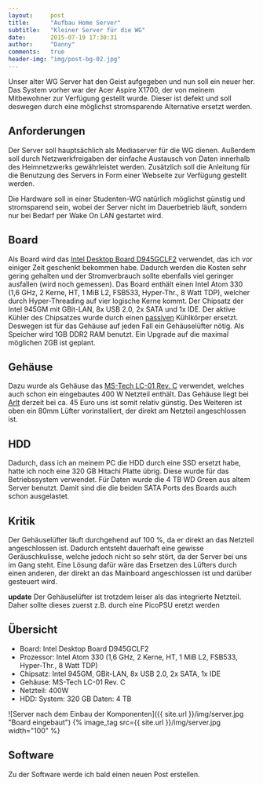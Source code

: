 ```yaml
---
layout: 	post
title:  	"Aufbau Home Server"
subtitle:   "Kleiner Server für die WG"
date:   	2015-07-19 17:30:31
author:     "Danny"
comments:   true
header-img: "img/post-bg-02.jpg"
---
```


Unser alter WG Server hat den Geist aufgegeben und nun soll ein neuer her. Das System vorher war der Acer Aspire X1700, 
der von meinem Mitbewohner zur Verfügung gestellt wurde. Dieser ist defekt und soll deswegen durch eine möglichst
stromsparende Alternative ersetzt werden.

## Anforderungen
Der Server soll hauptsächlich als Mediaserver für die WG dienen. Außerdem soll durch Netzwerkfreigaben der einfache Austausch 
von Daten innerhalb des Heimnetzwerks gewährleistet werden. Zusätzlich soll die Anleitung für die Benutzung des Servers 
in Form einer Webseite zur Verfügung gestellt werden.

Die Hardware soll in einer Studenten-WG natürlich möglichst günstig und stromsparend sein, wobei der Server nicht im 
Dauerbetrieb läuft, sondern nur bei Bedarf per Wake On LAN gestartet wird.


## Board
Als Board wird das [Intel Desktop Board D945GCLF2](http://ark.intel.com/de/products/42491/Intel-Desktop-Board-D945GCLF2) 
verwendet, das ich vor einiger Zeit geschenkt bekommen habe. Dadurch werden die Kosten sehr gering gehalten und der 
Stromverbrauch sollte ebenfalls viel geringer ausfallen (wird noch gemessen). Das Board enthält einen Intel Atom 330 
(1,6 GHz, 2 Kerne, HT, 1 MiB L2, FSB533, Hyper-Thr., 8 Watt TDP), welcher durch Hyper-Threading auf vier logische Kerne 
 kommt. Der Chipsatz der Intel 945GM mit GBit-LAN, 8x USB 2.0, 2x SATA und 1x IDE. Der aktive Kühler des Chipsatzes wurde
 durch einen [passiven](http://www.pollin.de/shop/dt/MDE5OTY1OTk-/Bauelemente_Bauteile/Mechanische_Bauelemente/Kuehlkoerper/Finger_Kuehlkoerper_AAVID_50x50x45_2_Stueck.html)
 Kühlkörper ersetzt. Deswegen ist für das Gehäuse auf jeden Fall ein Gehäuselüfter nötig. Als Speicher wird 1GB DDR2 RAM 
 benutzt.  Ein Upgrade auf die maximal möglichen 2GB ist geplant.  
                                                                                        
 
## Gehäuse 
Dazu wurde als Gehäuse das [MS-Tech LC-01 Rev. C](http://www.arlt.com/Hardware/PC-Komponenten/Gehaeuse/HTPC/MS-Tech-LC-01-Rev-C.html)
verwendet, welches auch schon ein eingebautes 400 W Netzteil enthält. Das Gehäuse liegt bei [Arlt](http://www.arlt.com/) 
derzeit bei ca. 45 Euro uns ist somit relativ günstig. Des Weiteren ist oben ein 80mm Lüfter vorinstalliert, der direkt am 
Netzteil angeschlossen ist.

## HDD
Dadurch, dass ich an meinem PC die HDD durch eine SSD ersetzt habe, hatte ich noch eine 320 GB Hitachi Platte übrig. 
Diese wurde für das Betriebssystem verwendet. Für Daten wurde die 4 TB WD Green aus altem Server benutzt. Damit sind die 
die beiden SATA Ports des Boards auch schon ausgelastet.

## Kritik
Der Gehäuselüfter läuft durchgehend auf 100 %, da er direkt an das Netzteil angeschlossen ist. Dadurch entsteht dauerhaft 
eine gewisse Geräuschkulisse, welche jedoch nicht so sehr stört, da der Server bei uns im Gang steht. Eine Lösung dafür 
wäre das Ersetzen des Lüfters durch einen anderen, der direkt an das Mainboard angeschlossen ist und darüber gesteuert wird.

**update** Der Gehäuselüfter ist trotzdem leiser als das integrierte Netzteil. Daher sollte dieses zuerst z.B. durch 
eine PicoPSU eretzt werden

## Übersicht

* Board: Intel Desktop Board D945GCLF2
* Prozessor: Intel Atom 330 (1,6 GHz, 2 Kerne, HT, 1 MiB L2, FSB533, Hyper-Thr., 8 Watt TDP) 
* Chipsatz: Intel 945GM, GBit-LAN, 8x USB 2.0, 2x SATA, 1x IDE 
* Gehäuse: MS-Tech LC-01 Rev. C
* Netzteil: 400W
* HDD: System: 320 GB Daten: 4 TB

![Server nach dem Einbau der Komponenten]({{ site.url }}/img/server.jpg "Board eingebaut")
{% image_tag src={{ site.url }}/img/server.jpg width="100" %}

## Software
Zu der Software werde ich bald einen neuen Post erstellen.


